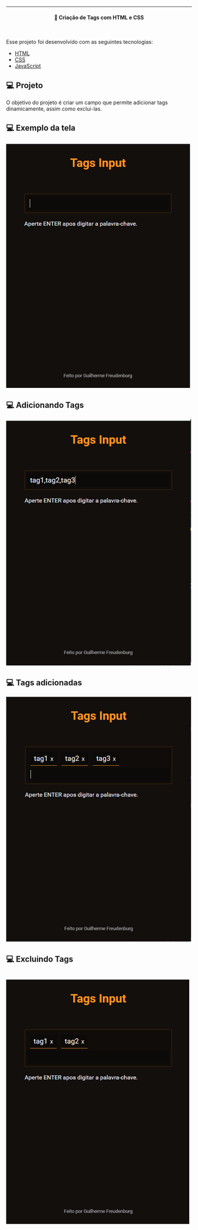 ---
<h4 align="center">
  🚀 Criação de Tags com HTML e CSS
</h4>
<br>

Esse projeto foi desenvolvido com as seguintes tecnologias:

- [HTML](https://www.w3schools.com/html/)
- [CSS](https://www.w3schools.com/css/)
- [JavaScript](https://www.javascript.com/)


## 💻 Projeto

O objetivo do projeto é criar um campo que permite adicionar tags dinamicamente, assim como exclui-las. 

##  💻 Exemplo da tela
![alt text](https://github.com/GUIFRE88/TAGS/blob/master/img1.PNG)

##  💻 Adicionando Tags
![alt text](https://github.com/GUIFRE88/TAGS/blob/master/img2.PNG)

##  💻 Tags adicionadas
![alt text](https://github.com/GUIFRE88/TAGS/blob/master/img3.PNG)

##  💻 Excluindo Tags
![alt text](https://github.com/GUIFRE88/TAGS/blob/master/img4.PNG)
----
